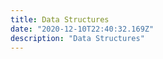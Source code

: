 ```yaml
---
title: Data Structures
date: "2020-12-10T22:40:32.169Z"
description: "Data Structures"
---
```

